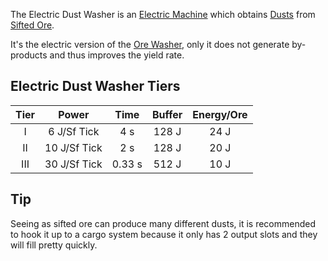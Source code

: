 The Electric Dust Washer is an [Electric Machine](https://github.com/Slimefun/Slimefun4/wiki/Electric-Machines) which obtains [Dusts](https://github.com/Slimefun/Slimefun4/wiki/Dusts) from [Sifted Ore](https://github.com/Slimefun/Slimefun4/wiki/Sifted-Ore).

It's the electric version of the [Ore Washer](https://github.com/Slimefun/Slimefun4/wiki/Ore-Washer), only it does not generate by-products and thus improves the yield rate.

## Electric Dust Washer Tiers

| Tier | Power        | Time   | Buffer | Energy/Ore |
| :--: | :----:       | :----: | :----: | :--------: |
| I    | 6 J/Sf Tick  | 4 s    | 128 J  | 24 J       |
| II   | 10 J/Sf Tick | 2 s    | 128 J  | 20 J       |
| III  | 30 J/Sf Tick | 0.33 s | 512 J  | 10 J       |

## Tip

Seeing as sifted ore can produce many different dusts, it is recommended to hook it up to a cargo system because it only has 2 output slots and they will fill pretty quickly.
